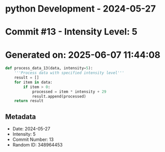 ﻿# python Development - 2024-05-27
# Commit #13 - Intensity Level: 5
# Generated on: 2025-06-07 11:44:08
```python
def process_data_13(data, intensity=5):
    '''Process data with specified intensity level'''
    result = []
    for item in data:
        if item > 0:
            processed = item * intensity + 29
            result.append(processed)
    return result
```
## Metadata
- Date: 2024-05-27
- Intensity: 5
- Commit Number: 13
- Random ID: 348964453
